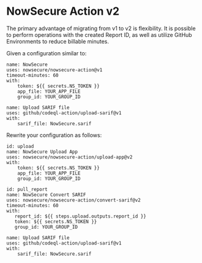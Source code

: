 # NowSecure Action v2  
  
The primary advantage of migrating from v1 to v2 is flexibility. It is possible to perform operations with the created Report ID, as well as utilize GitHub Environments to reduce billable minutes.  
  
Given a configuration similar to:  
  
```
name: NowSecure  
uses: nowsecure/nowsecure-action@v1  
timeout-minutes: 60  
with:  
    token: ${{ secrets.NS_TOKEN }} 
    app_file: YOUR_APP_FILE
    group_id: YOUR_GROUP_ID
  
name: Upload SARIF file  
uses: github/codeql-action/upload-sarif@v1  
with:  
    sarif_file: NowSecure.sarif  
```
  
Rewrite your configuration as follows:  
  
```
id: upload
name: NowSecure Upload App  
uses: nowsecure/nowsecure-action/upload-app@v2  
with:  
    token: ${{ secrets.NS_TOKEN }}
    app_file: YOUR_APP_FILE
    group_id: YOUR_GROUP_ID
  
id: pull_report
name: NowSecure Convert SARIF  
uses: nowsecure/nowsecure-action/convert-sarif@v2  
timeout-minutes: 60  
with:  
   report_id: ${{ steps.upload.outputs.report_id }}
   token: ${{ secrets.NS_TOKEN }}
   group_id: YOUR_GROUP_ID
  
name: Upload SARIF file  
uses: github/codeql-action/upload-sarif@v1  
with:  
    sarif_file: NowSecure.sarif

```
